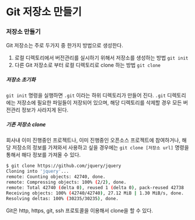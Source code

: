 # Git 저장소 만들기

### 저장소 만들기

Git 저장소는 주로 두가지 중 한가지 방법으로 생성한다. 

1. 로컬 디렉토리에서 버전관리를 실시하기 위해서 저장소를 생성하는 방법 `git init`
2. 다른 Git 저장소로 부터 로컬 디렉토리로 clone 하는 방법 `git clone`

##### 저장소 초기화

`git init` 명령을 실행하면 `.git` 이라는 하위 디렉토리가 만들어 진다. `.git` 디렉토리에는 저장소에 필요한 파일들이 저장되어 있으며, 해당 디렉토리를 삭제할 경우 모든 버전관리 정보가 사라지게 된다.

##### 기존 저장소 clone

회사내 이미 진행중인 프로젝트나, 이미 진행중인 오픈소스 프로젝트에 참여하거나, 해당 저장소의 정보를 가져와서 사용하고 싶을 경우에는 `git clone [저장소 url]`  명령을 통해서 해다 정보를 가져올 수 있다.

```bash
$ git clone https://github.com/jquery/jquery
Cloning into 'jquery'...
remote: Counting objects: 42740, done.
remote: Compressing objects: 100% (2/2), done.
remote: Total 42740 (delta 0), reused 1 (delta 0), pack-reused 42738
Receiving objects: 100% (42740/42740), 27.12 MiB | 1.30 MiB/s, done.
Resolving deltas: 100% (30235/30235), done.
```

Git은 http, https, git, ssh 프로토콜을 이용해서 clone을 할 수 있다.